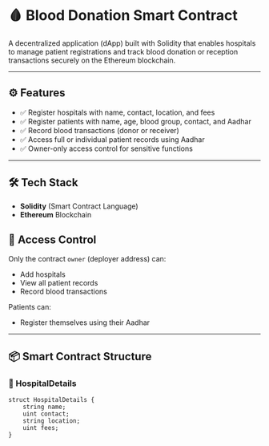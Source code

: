 # 🩸 Blood Donation Smart Contract

A decentralized application (dApp) built with Solidity that enables hospitals to manage patient registrations and track blood donation or reception transactions securely on the Ethereum blockchain.

---

## ⚙️ Features

- ✅ Register hospitals with name, contact, location, and fees
- ✅ Register patients with name, age, blood group, contact, and Aadhar
- ✅ Record blood transactions (donor or receiver)
- ✅ Access full or individual patient records using Aadhar
- ✅ Owner-only access control for sensitive functions

---

## 🛠 Tech Stack

- **Solidity** (Smart Contract Language)
- **Ethereum** Blockchain


## 🔐 Access Control

Only the contract `owner` (deployer address) can:
- Add hospitals
- View all patient records
- Record blood transactions

Patients can:
- Register themselves using their Aadhar

---

## 📦 Smart Contract Structure

### 🏥 HospitalDetails

```solidity
struct HospitalDetails {
    string name;
    uint contact;
    string location;
    uint fees;
}
